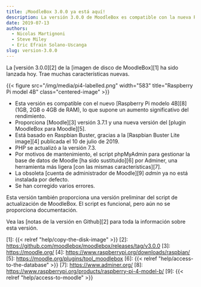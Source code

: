 ```yaml
---
title: ¡MoodleBox 3.0.0 ya está aquí!
description: La versión 3.0.0 de MoodleBox es compatible con la nueva Raspberry Pi 4B. Se basa en Raspbian Buster y proporciona Moodle 3.7.1.
date: 2019-07-13
authors:
  - Nicolas Martignoni
  - Steve Miley
  - Eric Efrain Solano-Uscanga
slug: version-3.0.0
---
```


La [versión 3.0.0][2] de la [imagen de disco de MoodleBox][1] ha sido lanzada hoy. Trae muchas características nuevas.

{{< figure src="/img/media/pi4-labelled.png" width="583" title="Raspberry Pi model 4B" class="centered-image" >}}

  - Esta versión es compatible con el nuevo [Raspberry Pi modelo 4B][8] (1GB, 2GB o 4GB de RAM), lo que supone un aumento significativo del rendimiento.
  - Proporciona [Moodle][3] versión 3.7.1 y una nueva versión del [plugin MoodleBox para Moodle][5].
  - Está basado en Raspbian Buster, gracias a la [Raspbian Buster Lite image][4] publicada el 10 de julio de 2019.
  - PHP se actualizó a la versión 7.3.
  - Por motivos de mantenimiento, el script phpMyAdmin para gestionar la base de datos de Moodle [ha sido sustituido][6] por Adminer, una herramienta más ligera [con las mismas características][7].
  - La obsoleta [cuenta de administrador de Moodle][9] _admin_ ya no está instalada por defecto.
  - Se han corregido varios errores.

Esta versión también proporciona una versión preliminar del script de actualización de MoodleBox. El script es funcional, pero aún no se proporciona documentación.

Vea las [notas de la versión en Github][2] para toda la información sobre esta versión.

 [1]: {{< relref "help/copy-the-disk-image" >}}
 [2]: https://github.com/moodlebox/moodlebox/releases/tag/v3.0.0
 [3]: https://moodle.org/
 [4]: https://www.raspberrypi.org/downloads/raspbian/
 [5]: https://moodle.org/plugins/tool_moodlebox
 [6]: {{< relref "help/access-to-the-database" >}}
 [7]: https://www.adminer.org/
 [8]: https://www.raspberrypi.org/products/raspberry-pi-4-model-b/
 [9]: {{< relref "help/access-to-moodle" >}}
